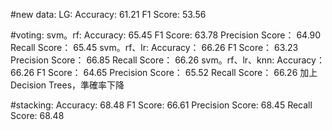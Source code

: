 
#new data:
LG: Accuracy:  61.21
    F1 Score:  53.56
    
#voting:
svm。rf: Accuracy:  65.45 F1 Score:  63.78 Precision Score： 64.90 Recall Score： 65.45
svm。rf、lr: Accuracy： 66.26 F1 Score： 63.23 Precision Score： 66.85 Recall Score： 66.26
svm。rf、lr、knn: Accuracy： 66.26 F1 Score： 64.65 Precision Score： 65.52 Recall Score： 66.26
加上Decision Trees，準確率下降


#stacking:
Accuracy: 68.48
F1 Score: 66.61
Precision Score: 68.45
Recall Score: 68.48

